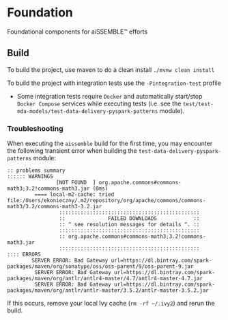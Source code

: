 # Foundation
Foundational components for aiSSEMBLE&trade; efforts


## Build

To build the project, use maven to do a clean install `./mvnw clean install`

To build the project with integration tests use the `-Pintegration-test` profile
- Some integration tests require `Docker` and automatically start/stop `Docker Compose` services while executing tests (i.e. see
the `test/test-mda-models/test-data-delivery-pyspark-patterns` module).

### Troubleshooting

When executing the `aissemble` build for the first time, you may encounter the following transient error when building
the `test-data-delivery-pyspark-patterns` module:

```
:: problems summary 
:::::: WARNINGS
                [NOT FOUND  ] org.apache.commons#commons-math3;3.2!commons-math3.jar (0ms)
         ==== local-m2-cache: tried           file:/Users/ekonieczny/.m2/repository/org/apache/commons/commons-math3/3.2/commons-math3-3.2.jar
                 ::::::::::::::::::::::::::::::::::::::::::::::
                 ::              FAILED DOWNLOADS            ::
                 :: ^ see resolution messages for details ^. ::
                 ::::::::::::::::::::::::::::::::::::::::::::::
                 :: org.apache.commons#commons-math3;3.2!commons-math3.jar
                 :::::::::::::::::::::::::::::::::::::::::::::: 
:::: ERRORS
        SERVER ERROR: Bad Gateway url=https://dl.bintray.com/spark-packages/maven/org/sonatype/oss/oss-parent/9/oss-parent-9.jar
         SERVER ERROR: Bad Gateway url=https://dl.bintray.com/spark-packages/maven/org/antlr/antlr4-master/4.7/antlr4-master-4.7.jar
         SERVER ERROR: Bad Gateway url=https://dl.bintray.com/spark-packages/maven/org/antlr/antlr-master/3.5.2/antlr-master-3.5.2.jar
```
         
If this occurs, remove your local Ivy cache (`rm -rf ~/.ivy2`) and rerun the build.
